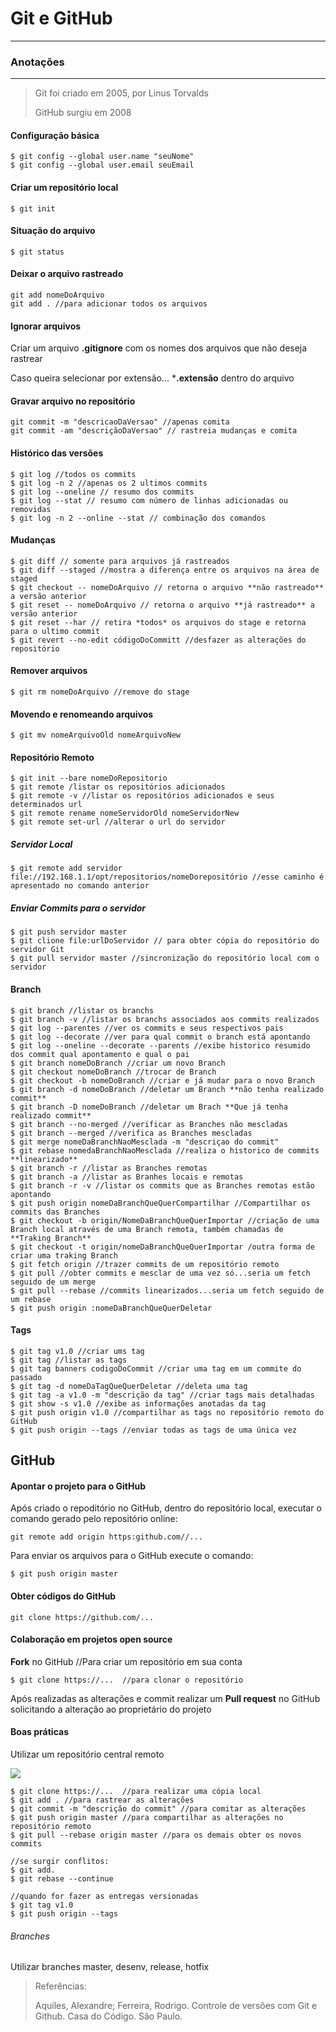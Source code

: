 # Git e GitHub

---

### Anotações

---

> Git foi criado em 2005, por Linus Torvalds
>
> GitHub surgiu em 2008

#### Configuração básica

```
$ git config --global user.name "seuNome"
$ git config --global user.email seuEmail 
```

#### Criar um repositório local

```
$ git init
```

#### Situação do arquivo

```
$ git status
```

#### Deixar o arquivo rastreado

```
git add nomeDoArquivo
git add . //para adicionar todos os arquivos
```

#### Ignorar arquivos

Criar um arquivo **.gitignore** com os nomes dos arquivos que não deseja rastrear

Caso queira selecionar por extensão... ***.extensão** dentro do arquivo

#### Gravar arquivo no repositório

```
git commit -m "descricaoDaVersao" //apenas comita
git commit -am "descriçãoDaVersao" // rastreia mudanças e comita
```

#### Histórico das versões

```
$ git log //todos os commits
$ git log -n 2 //apenas os 2 ultimos commits
$ git log --oneline // resumo dos commits
$ git log --stat // resumo com número de linhas adicionadas ou removidas
$ git log -n 2 --online --stat // combinação dos comandos
```

#### Mudanças

```
$ git diff // somente para arquivos já rastreados
$ git diff --staged //mostra a diferença entre os arquivos na área de staged
$ git checkout -- nomeDoArquivo // retorna o arquivo **não rastreado** a versão anterior
$ git reset -- nomeDoArquivo // retorna o arquivo **já rastreado** a versão anterior
$ git reset --har // retira *todos* os arquivos do stage e retorna para o ultimo commit
$ git revert --no-edit códigoDoCommitt //desfazer as alterações do repositório
```

#### Remover arquivos

```
$ git rm nomeDoArquivo //remove do stage
```

#### Movendo e renomeando arquivos

```
$ git mv nomeArquivoOld nomeArquivoNew
```

#### Repositório Remoto

```
$ git init --bare nomeDoRepositorio
$ git remote /listar os repositórios adicionados
$ git remote -v //listar os repositórios adicionados e seus determinados url
$ git remote rename nomeServidorOld nomeServidorNew
$ git remote set-url //alterar o url do servidor
```

##### Servidor Local

```
$ git remote add servidor
file://192.168.1.1/opt/repositorios/nomeDorepositório //esse caminho é apresentado no comando anterior
```

##### Enviar Commits para o servidor

```
$ git push servidor master
$ git clione file:urlDoServidor // para obter cópia do repositório do servidor Git
$ git pull servidor master //sincronização do repositório local com o servidor
```

#### Branch

```
$ git branch //listar os branchs
$ git branch -v //listar os branchs associados aos commits realizados
$ git log --parentes //ver os commits e seus respectivos pais
$ git log --decorate //ver para qual commit o branch está apontando
$ git log --oneline --decorate --parents //exibe historico resumido dos commit qual apontamento e qual o pai
$ git branch nomeDoBranch //criar um novo Branch
$ git checkout nomeDoBranch //trocar de Branch
$ git checkout -b nomeDoBranch //criar e já mudar para o novo Branch
$ git branch -d nomeDoBranch //deletar um Branch **não tenha realizado commit**
$ git branch -D nomeDoBranch //deletar um Brach **Que já tenha realizado commit**
$ git branch --no-merged //verificar as Branches não mescladas
$ git branch --merged //verifica as Branches mescladas
$ git merge nomeDaBranchNaoMesclada -m "descriçao do commit"
$ git rebase nomedaBranchNaoMesclada //realiza o historico de commits **linearizado**
$ git branch -r //listar as Branches remotas
$ git branch -a //listar as Branhes locais e remotas
$ git branch -r -v //listar os commits que as Branches remotas estão apontando
$ git push origin nomeDaBranchQueQuerCompartilhar //Compartilhar os commits das Branches
$ git checkout -b origin/NomeDaBranchQueQuerImportar //criação de uma Branch local através de uma Branch remota, também chamadas de **Traking Branch**
$ git checkout -t origin/nomeDaBranchQueQuerImportar /outra forma de criar uma traking Branch
$ git fetch origin //trazer commits de um repositório remoto
$ git pull //obter commits e mesclar de uma vez só...seria um fetch seguido de um merge
$ git pull --rebase //commits linearizados...seria um fetch seguido de um rebase
$ git push origin :nomeDaBranchQueQuerDeletar

```

#### Tags

```
$ git tag v1.0 //criar ums tag
$ git tag //listar as tags
$ git tag banners codigoDoCommit //criar uma tag em um commite do passado
$ git tag -d nomeDaTagQueQuerDeletar //deleta uma tag
$ git tag -a v1.0 -m "descrição da tag" //criar tags mais detalhadas
$ git show -s v1.0 //exibe as informações anotadas da tag
$ git push origin v1.0 //compartilhar as tags no repositório remoto do GitHub
$ git push origin --tags //enviar todas as tags de uma única vez

```



## GitHub

#### Apontar o projeto para o GitHub

Após criado o repoditório no GitHub, dentro do repositório local, executar o comando gerado pelo repositório online:

```
git remote add origin https:github.com//...
```

Para enviar os arquivos para o GitHub execute o comando:

```
$ git push origin master
```

#### Obter códigos do GitHub

```
git clone https://github.com/...
```

#### Colaboração em projetos open source

**Fork** no GitHub //Para criar um repositório em sua conta

```
$ git clone https://...  //para clonar o repositório
```

 Após realizadas as alterações e commit realizar um **Pull request** no GitHub solicitando a alteração ao proprietário do projeto

#### Boas práticas

Utilizar um repositório central remoto

![](/home/celio/.config/Typora/typora-user-images/image-20210103114232086.png)

```
$ git clone https://...  //para realizar uma cópia local
$ git add . //para rastrear as alterações
$ git commit -m "descrição do commit" //para comitar as alterações
$ git push origin master //para compartilhar as alterações no repositório remoto
$ git pull --rebase origin master //para os demais obter os novos commits

//se surgir conflitos:
$ git add. 
$ git rebase --continue

//quando for fazer as entregas versionadas
$ git tag v1.0
$ git push origin --tags
```

###### Branches

Utilizar branches master, desenv, release, hotfix

> Referências:
>
> Aquiles, Alexandre; Ferreira, Rodrigo. Controle de versões com Git e Github. Casa do Código. São Paulo.